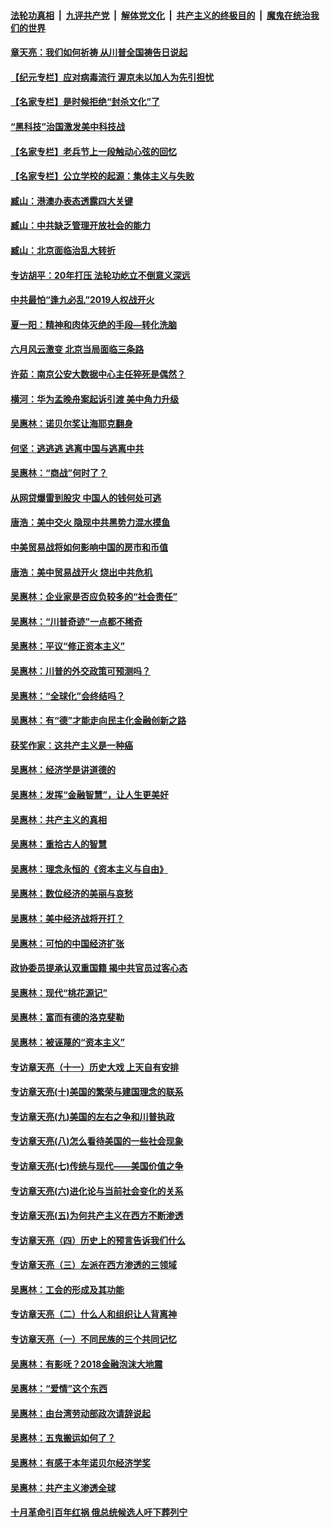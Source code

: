 

####  [法轮功真相](../../../../basic/blob/master/README.md?t=07012102) &nbsp;|&nbsp; [九评共产党](../../../../9ping.md/blob/master/README.md?t=07012102) &nbsp;|&nbsp; [解体党文化](../../../../jtdwh.md/blob/master/README.md?t=07012102)  &nbsp;|&nbsp; [共产主义的终极目的](../../../../gczydzjmd.md/blob/master/README.md?t=07012102) &nbsp;|&nbsp; [魔鬼在统治我们的世界](../../../../mgztzwmdsj.md/blob/master/README.md?t=07012102) 

#### [章天亮：我们如何祈祷 从川普全国祷告日说起](../pages/nsc423/n11944627.md?t=07012102) 

#### [【纪元专栏】应对病毒流行 渥京未以加人为先引担忧](../pages/nsc423/n11875714.md?t=07012102) 

#### [【名家专栏】是时候拒绝“封杀文化”了](../pages/nsc423/n11814093.md?t=07012102) 

#### [“黑科技”治国激发美中科技战](../pages/nsc423/n11638056.md?t=07012102) 

#### [【名家专栏】老兵节上一段触动心弦的回忆](../pages/nsc423/n11646016.md?t=07012102) 

#### [【名家专栏】公立学校的起源：集体主义与失败](../pages/nsc423/n11601833.md?t=07012102) 

#### [臧山：港澳办表态透露四大关键](../pages/nsc423/n11421628.md?t=07012102) 

#### [臧山：中共缺乏管理开放社会的能力](../pages/nsc423/n11407457.md?t=07012102) 

#### [臧山：北京面临治乱大转折](../pages/nsc423/n11406895.md?t=07012102) 

#### [专访胡平：20年打压 法轮功屹立不倒意义深远](../pages/nsc423/n11398800.md?t=07012102) 

#### [中共最怕“逢九必乱”2019人权战开火](../pages/nsc423/n11385248.md?t=07012102) 

#### [夏一阳：精神和肉体灭绝的手段—转化洗脑](../pages/nsc423/n11368250.md?t=07012102) 

#### [六月风云激变 北京当局面临三条路](../pages/nsc423/n11313668.md?t=07012102) 

#### [许茹：南京公安大数据中心主任猝死是偶然？](../pages/nsc423/n11064744.md?t=07012102) 

#### [横河：华为孟晚舟案起诉引渡 美中角力升级](../pages/nsc423/n11027230.md?t=07012102) 

#### [吴惠林：诺贝尔奖让海耶克翻身](../pages/nsc423/n10890049.md?t=07012102) 

#### [何坚：逃逃逃 逃离中国与逃离中共](../pages/nsc423/n10592891.md?t=07012102) 

#### [吴惠林：“商战”何时了？](../pages/nsc423/n10573558.md?t=07012102) 

#### [从网贷爆雷到股灾 中国人的钱何处可逃](../pages/nsc423/n10572800.md?t=07012102) 

#### [唐浩：美中交火 隐现中共黑势力混水摸鱼](../pages/nsc423/n10544040.md?t=07012102) 

#### [中美贸易战将如何影响中国的房市和币值](../pages/nsc423/n10543697.md?t=07012102) 

#### [唐浩：美中贸易战开火 烧出中共危机](../pages/nsc423/n10540126.md?t=07012102) 

#### [吴惠林：企业家是否应负较多的“社会责任”](../pages/nsc423/n10535022.md?t=07012102) 

#### [吴惠林：“川普奇迹”一点都不稀奇](../pages/nsc423/n10512808.md?t=07012102) 

#### [吴惠林：平议“修正资本主义”](../pages/nsc423/n10495724.md?t=07012102) 

#### [吴惠林：川普的外交政策可预测吗？](../pages/nsc423/n10462387.md?t=07012102) 

#### [吴惠林：“全球化”会终结吗？](../pages/nsc423/n10452838.md?t=07012102) 

#### [吴惠林：有“德”才能走向民主化金融创新之路](../pages/nsc423/n10432292.md?t=07012102) 

#### [获奖作家：这共产主义是一种癌](../pages/nsc423/n10431541.md?t=07012102) 

#### [吴惠林：经济学是讲道德的](../pages/nsc423/n10398014.md?t=07012102) 

#### [吴惠林：发挥“金融智慧”，让人生更美好](../pages/nsc423/n10375019.md?t=07012102) 

#### [吴惠林：共产主义的真相](../pages/nsc423/n10351394.md?t=07012102) 

#### [吴惠林：重拾古人的智慧](../pages/nsc423/n10337691.md?t=07012102) 

#### [吴惠林：理念永恒的《资本主义与自由》](../pages/nsc423/n10316274.md?t=07012102) 

#### [吴惠林：数位经济的美丽与哀愁](../pages/nsc423/n10292946.md?t=07012102) 

#### [吴惠林：美中经济战将开打？](../pages/nsc423/n10258825.md?t=07012102) 

#### [吴惠林：可怕的中国经济扩张](../pages/nsc423/n10219147.md?t=07012102) 

#### [政协委员提承认双重国籍 揭中共官员过客心态](../pages/nsc423/n10208809.md?t=07012102) 

#### [吴惠林：现代“桃花源记”](../pages/nsc423/n10185234.md?t=07012102) 

#### [吴惠林：富而有德的洛克斐勒](../pages/nsc423/n10142264.md?t=07012102) 

#### [吴惠林：被诬蔑的“资本主义”](../pages/nsc423/n10124816.md?t=07012102) 

#### [专访章天亮（十一）历史大戏 上天自有安排](../pages/nsc423/n10094905.md?t=07012102) 

#### [专访章天亮(十)美国的繁荣与建国理念的联系](../pages/nsc423/n10094899.md?t=07012102) 

#### [专访章天亮(九)美国的左右之争和川普执政](../pages/nsc423/n10094889.md?t=07012102) 

#### [专访章天亮(八)怎么看待美国的一些社会现象](../pages/nsc423/n10094857.md?t=07012102) 

#### [专访章天亮(七)传统与现代——美国价值之争](../pages/nsc423/n10093140.md?t=07012102) 

#### [专访章天亮(六)进化论与当前社会变化的关系](../pages/nsc423/n10092036.md?t=07012102) 

#### [专访章天亮(五)为何共产主义在西方不断渗透](../pages/nsc423/n10083620.md?t=07012102) 

#### [专访章天亮（四）历史上的预言告诉我们什么](../pages/nsc423/n10083606.md?t=07012102) 

#### [专访章天亮（三）左派在西方渗透的三领域](../pages/nsc423/n10081115.md?t=07012102) 

#### [吴惠林：工会的形成及其功能](../pages/nsc423/n10080633.md?t=07012102) 

#### [专访章天亮（二）什么人和组织让人背离神](../pages/nsc423/n10076637.md?t=07012102) 

#### [专访章天亮（一）不同民族的三个共同记忆](../pages/nsc423/n10074188.md?t=07012102) 

#### [吴惠林：有影呒？2018金融泡沫大地震](../pages/nsc423/n10040534.md?t=07012102) 

#### [吴惠林：“爱情”这个东西](../pages/nsc423/n10019423.md?t=07012102) 

#### [吴惠林：由台湾劳动部政次请辞说起](../pages/nsc423/n9979679.md?t=07012102) 

#### [吴惠林：五鬼搬运如何了？](../pages/nsc423/n9925338.md?t=07012102) 

#### [吴惠林：有感于本年诺贝尔经济学奖](../pages/nsc423/n9871883.md?t=07012102) 

#### [吴惠林：共产主义渗透全球](../pages/nsc423/n9812748.md?t=07012102) 

#### [十月革命引百年红祸 俄总统候选人吁下葬列宁](../pages/nsc423/n9810182.md?t=07012102) 

